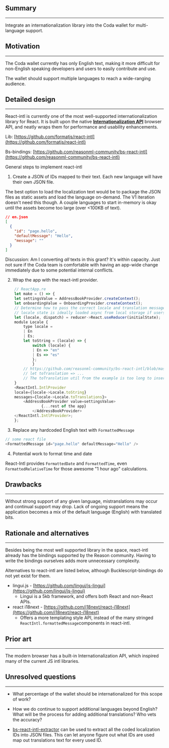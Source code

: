 ## Summary

---

Integrate an internationalization library into the Coda wallet for
multi-language support.

## Motivation

---

The Coda wallet currently has only English text, making it more difficult for
non-English speaking developers and users to easily contribute and use.

The wallet should support multiple languages to reach a wide-ranging audience.

## Detailed design

---

React-intl is currently one of the most well-supported internationalization
library for React. It is built upon the native
**[Internationalization API](https://developer.mozilla.org/en-US/docs/Web/JavaScript/Reference/Global_Objects/Intl)**
browser API, and neatly wraps them for performance and usability enhancements.

Lib:
[https://github.com/formatjs/react-intl](https://github.com/formatjs/react-intl)

Bs-bindings:
[https://github.com/reasonml-community/bs-react-intl](https://github.com/reasonml-community/bs-react-intl)

General steps to implement react-intl

1. Create a JSON of IDs mapped to their text. Each new language will have their
   own JSON file.

The best option to load the localization text would be to package the JSON files
as static assets and load the language on-demand. The V1 iteration doesn't need
this though. A couple languages to start in-memory is okay until the assets
become too large (over <100KB of text).

```json
// en.json
[
  {
    "id": "page.hello",
    "defaultMessage": "Hello",
    "message": ""
  }
]
```

Discussion: Am I converting _all_ texts in this grant? It's within capacity.
Just not sure if the Coda team is comfortable with having an app-wide change
immediately due to some potential internal conflicts.

2.  Wrap the app with the react-intl provider.

```javascript
    // ReactApp.re
    let make = () => {
    let settingsValue = AddressBookProvider.createContext();
    let onboardingValue = OnboardingProvider.createContext();
    // Determine how to pass the correct locale and translation messages to IntlProvider
    // locale state is ideally loaded async from local storage if users have set a preference
    let (locale, dispatch) = reducer->React.useReducer(initialState);
    module Locale {
        type locale =
        | En
        | Es;
        let toString = (locale) => {
            switch (locale) {
            | En => "en"
            | Es => "es"
            };
            }
        // https://github.com/reasonml-community/bs-react-intl/blob/master/examples/Locale.re
        // let toTranslation => ...
        // The toTranslation util from the example is too long to insert here as well
    }
    <ReactIntl.IntlProvider
    locale={locale->Locale.toString}
    messages={locale->Locale.toTranslations}>
        <AddressBookProvider value=settingsValue>
                {...rest of the app}
            </AddressBookProvider>
    </ReactIntl.IntlProvider>;
    };
```

3.  Replace any hardcoded English text with `FormattedMessage`

```javascript
// some react file
<FormattedMessage id="page.hello" defaultMessage="Hello" />
```

4. Potential work to format time and date

React-Intl provides `FormattedDate` and `FormattedTime`, even
`FormattedRelativeTime` for those awesome "1 hour ago" calculations.

## Drawbacks

---

Without strong support of any given language, mistranslations may occur and
continual support may drop. Lack of ongoing support means the application
becomes a mix of the default language (English) with translated bits.

## Rationale and alternatives

---

Besides being the most well supported library in the space, react-intl already
has the bindings supported by the Reason community. Having to write the bindings
ourselves adds more unnecessary complexity.

Alternatives to react-intl are listed below, although Bucklescript-bindings do
not yet exist for them.

- lingui.js -
  [https://github.com/lingui/js-lingui](https://github.com/lingui/js-lingui)
  - Lingui is a 5kb framework, and offers both React and non-React APIs.
- react i18next -
  [https://github.com/i18next/react-i18next](https://github.com/i18next/react-i18next)
  - Offers a more templating style API, instead of the many stringed
    `ReactIntl.formattedMessage`components in react-intl.

## Prior art

---

The modern browser has a built-in Internationalization API, which inspired many
of the current JS intl libraries.

## Unresolved questions

---

- What percentage of the wallet should be internationalized for this scope of
  work?

- How we do continue to support additional languages beyond English? What will
  be the process for adding additional translations? Who vets the accuracy?

- [bs-react-intl-extractor](https://github.com/cknitt/bs-react-intl-extractor)
  can be used to extract all the coded localization IDs into JSON files. This
  can let anyone figure out what IDs are used map out translations text for
  every used ID.
